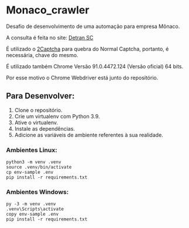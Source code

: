 # Monaco_crawler
Desafio de desenvolvimento de uma automação para empresa Mônaco.

A consulta é feita no site: [Detran SC](http://consultas.detrannet.sc.gov.br/servicos/ConsultaPontuacaoCondutor.asp)

É utilizado o [2Captcha](https://2captcha.com/) para quebra do Normal Captcha, portanto, é necessária, chave do mesmo.

É utilizado também Chrome Versão 91.0.4472.124 (Versão oficial) 64 bits.

Por esse motivo o Chrome Webdriver está junto do repositório.

## Para Desenvolver:

1. Clone o repositório.
2. Crie um virtualenv com Python 3.9.
3. Ative o virtualenv.
4. Instale as dependências.
5. Adicione as variáveis de ambiente referentes à sua realidade.

### Ambientes Linux:
```
python3 -m venv .venv
source .venv/bin/activate
cp env-sample .env
pip install -r requirements.txt
```
### Ambientes Windows:
```
py -3 -m venv .venv
.venv\Scripts\activate
copy env-sample .env
pip install -r requirements.txt
```


